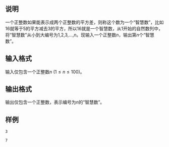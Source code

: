 <h2>说明</h2>

一个正整数如果能表示成两个正整数的平方差，则称这个数为一个“智慧数”，比如$16$就等于$5$的平方减去$3$的平方，所以$16$就是一个智慧数，从$1$开始的自然数列中，将“智慧数"从小到大编号为$1$&#44;$2$&#44;$3$&#44;...&#44;$n$。现输入一个正整数$n$，输出第$n$个“智慧数”。
<h2>输入格式</h2>

输入仅包含一个正整数$n$ ($1≤n≤100$)。

<h2>输出格式</h2>

输出仅包含一个正整数，表示编号为$n$的“智慧数”。

<h2>样例</h2>
<pre><code class="language-input1">3</code></pre><pre><code class="language-output1">7</code></pre>
